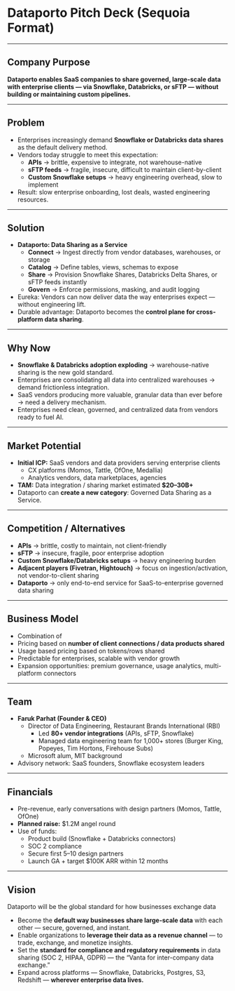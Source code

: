 # Dataporto Pitch Deck (Sequoia Format)

---

## Company Purpose

**Dataporto enables SaaS companies to share governed, large-scale data with enterprise clients — via Snowflake, Databricks, or sFTP — without building or maintaining custom pipelines.**

---

## Problem

- Enterprises increasingly demand **Snowflake or Databricks data shares** as the default delivery method.
- Vendors today struggle to meet this expectation:
  - **APIs** → brittle, expensive to integrate, not warehouse-native
  - **sFTP feeds** → fragile, insecure, difficult to maintain client-by-client
  - **Custom Snowflake setups** → heavy engineering overhead, slow to implement
- Result: slow enterprise onboarding, lost deals, wasted engineering resources.

---

## Solution

- **Dataporto: Data Sharing as a Service**
  - **Connect** → Ingest directly from vendor databases, warehouses, or storage
  - **Catalog** → Define tables, views, schemas to expose
  - **Share** → Provision Snowflake Shares, Databricks Delta Shares, or sFTP feeds instantly
  - **Govern** → Enforce permissions, masking, and audit logging
- Eureka: Vendors can now deliver data the way enterprises expect — without engineering lift.
- Durable advantage: Dataporto becomes the **control plane for cross-platform data sharing**.

---

## Why Now

- **Snowflake & Databricks adoption exploding** → warehouse-native sharing is the new gold standard.
- Enterprises are consolidating all data into centralized warehouses → demand frictionless integration.
- SaaS vendors producing more valuable, granular data than ever before → need a delivery mechanism.
- Enterprises need clean, governed, and centralized data from vendors ready to fuel AI.

---

## Market Potential

- **Initial ICP:** SaaS vendors and data providers serving enterprise clients
  - CX platforms (Momos, Tattle, OfOne, Medallia)
  - Analytics vendors, data marketplaces, agencies
- **TAM:** Data integration / sharing market estimated **$20–30B+**
- Dataporto can **create a new category**: Governed Data Sharing as a Service.

---

## Competition / Alternatives

- **APIs** → brittle, costly to maintain, not client-friendly
- **sFTP** → insecure, fragile, poor enterprise adoption
- **Custom Snowflake/Databricks setups** → heavy engineering burden
- **Adjacent players (Fivetran, Hightouch)** → focus on ingestion/activation, not vendor-to-client sharing
- **Dataporto** → only end-to-end service for SaaS-to-enterprise governed data sharing

---

## Business Model

- Combination of
- Pricing based on **number of client connections / data products shared**
- Usage based pricing based on tokens/rows shared
- Predictable for enterprises, scalable with vendor growth
- Expansion opportunities: premium governance, usage analytics, multi-platform connectors

---

## Team

- **Faruk Parhat (Founder & CEO)**
  - Director of Data Engineering, Restaurant Brands International (RBI)
    - Led **80+ vendor integrations** (APIs, sFTP, Snowflake)
    - Managed data engineering team for 1,000+ stores (Burger King, Popeyes, Tim Hortons, Firehouse Subs)
  - Microsoft alum, MIT background
- Advisory network: SaaS founders, Snowflake ecosystem leaders

---

## Financials

- Pre-revenue, early conversations with design partners (Momos, Tattle, OfOne)
- **Planned raise:** $1.2M angel round
- Use of funds:
  - Product build (Snowflake + Databricks connectors)
  - SOC 2 compliance
  - Secure first 5–10 design partners
  - Launch GA + target $100K ARR within 12 months

---

## Vision

Dataporto will be the global standard for how businesses exchange data

- Become the **default way businesses share large-scale data** with each other — secure, governed, and instant.
- Enable organizations to **leverage their data as a revenue channel** — to trade, exchange, and monetize insights.
- Set the **standard for compliance and regulatory requirements** in data sharing (SOC 2, HIPAA, GDPR) — the “Vanta for inter-company data exchange.”
- Expand across platforms — Snowflake, Databricks, Postgres, S3, Redshift — **wherever enterprise data lives.**
